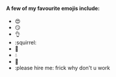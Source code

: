 #### A few of my favourite emojis include:
* :heart_eyes:
* :smirk:
* :ok_hand:
* :squirrel:
* :eyes:
* :droplet:
* :100:
* :please hire me:
frick why don't u work
